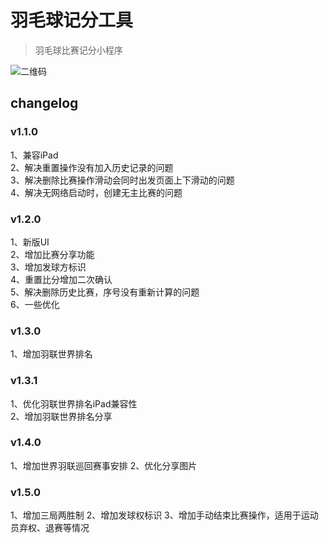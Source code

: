 # 羽毛球记分工具
> 羽毛球比赛记分小程序

![二维码](https://github.com/wangmeijian/badminton-score-card/blob/master/QuickMark.png)

## changelog

### v1.1.0  
1、兼容iPad   
2、解决重置操作没有加入历史记录的问题  
3、解决删除比赛操作滑动会同时出发页面上下滑动的问题  
4、解决无网络启动时，创建无主比赛的问题  

### v1.2.0  
1、新版UI  
2、增加比赛分享功能  
3、增加发球方标识  
4、重置比分增加二次确认  
5、解决删除历史比赛，序号没有重新计算的问题  
6、一些优化  

### v1.3.0
1、增加羽联世界排名

### v1.3.1
1、优化羽联世界排名iPad兼容性  
2、增加羽联世界排名分享  

### v1.4.0
1、增加世界羽联巡回赛事安排
2、优化分享图片

### v1.5.0
1、增加三局两胜制
2、增加发球权标识
3、增加手动结束比赛操作，适用于运动员弃权、退赛等情况